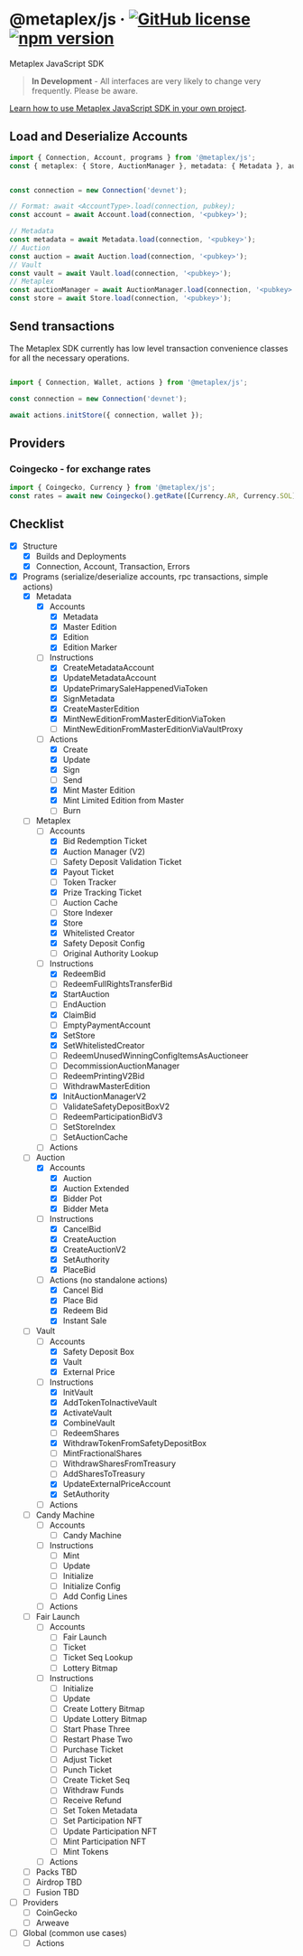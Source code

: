 # @metaplex/js &middot; [![GitHub license](https://img.shields.io/badge/license-MIT-blue.svg)](https://github.com/metaplex/js/blob/main/LICENSE) [![npm version](https://img.shields.io/npm/v/@metaplex/js.svg?style=flat)](https://www.npmjs.com/package/@metaplex/js)

Metaplex JavaScript SDK

> **In Development** - All interfaces are very likely to change very frequently. Please be aware.

[Learn how to use Metaplex JavaScript SDK in your own project](https://docs.metaplex.com/development/clients/js-sdk/getting-started).

## Load and Deserialize Accounts

```ts
import { Connection, Account, programs } from '@metaplex/js';
const { metaplex: { Store, AuctionManager }, metadata: { Metadata }, auction: { Auction }, vault: { Vault } } = programs;


const connection = new Connection('devnet');

// Format: await <AccountType>.load(connection, pubkey);
const account = await Account.load(connection, '<pubkey>');

// Metadata
const metadata = await Metadata.load(connection, '<pubkey>');
// Auction
const auction = await Auction.load(connection, '<pubkey>');
// Vault
const vault = await Vault.load(connection, '<pubkey>');
// Metaplex
const auctionManager = await AuctionManager.load(connection, '<pubkey>');
const store = await Store.load(connection, '<pubkey>');
```

## Send transactions

The Metaplex SDK currently has low level transaction convenience classes for all the necessary operations.

```ts

import { Connection, Wallet, actions } from '@metaplex/js';

const connection = new Connection('devnet');

await actions.initStore({ connection, wallet });

```

## Providers

### Coingecko - for exchange rates
```ts
import { Coingecko, Currency } from '@metaplex/js';
const rates = await new Coingecko().getRate([Currency.AR, Currency.SOL], Currency.USD);
```

## Checklist

- [x] Structure
  - [x] Builds and Deployments
  - [x] Connection, Account, Transaction, Errors
- [x] Programs (serialize/deserialize accounts, rpc transactions, simple actions)
  - [x] Metadata
    - [x] Accounts
      - [x] Metadata
      - [x] Master Edition
      - [x] Edition
      - [x] Edition Marker
    - [ ] Instructions
      - [x] CreateMetadataAccount
      - [x] UpdateMetadataAccount
      - [x] UpdatePrimarySaleHappenedViaToken
      - [x] SignMetadata
      - [x] CreateMasterEdition
      - [x] MintNewEditionFromMasterEditionViaToken
      - [ ] MintNewEditionFromMasterEditionViaVaultProxy
    - [ ] Actions
      - [X] Create
      - [X] Update
      - [X] Sign
      - [ ] Send
      - [X] Mint Master Edition
      - [X] Mint Limited Edition from Master
      - [ ] Burn
  - [ ] Metaplex
    - [ ] Accounts
      - [x] Bid Redemption Ticket
      - [x] Auction Manager (V2)
      - [ ] Safety Deposit Validation Ticket
      - [x] Payout Ticket
      - [ ] Token Tracker
      - [x] Prize Tracking Ticket
      - [ ] Auction Cache
      - [ ] Store Indexer
      - [x] Store
      - [x] Whitelisted Creator
      - [x] Safety Deposit Config
      - [ ] Original Authority Lookup
    - [ ] Instructions
      - [x] RedeemBid
      - [ ] RedeemFullRightsTransferBid
      - [x] StartAuction
      - [ ] EndAuction
      - [x] ClaimBid
      - [ ] EmptyPaymentAccount
      - [x] SetStore
      - [x] SetWhitelistedCreator
      - [ ] RedeemUnusedWinningConfigItemsAsAuctioneer
      - [ ] DecommissionAuctionManager
      - [ ] RedeemPrintingV2Bid
      - [ ] WithdrawMasterEdition
      - [x] InitAuctionManagerV2
      - [ ] ValidateSafetyDepositBoxV2
      - [ ] RedeemParticipationBidV3
      - [ ] SetStoreIndex
      - [ ] SetAuctionCache
    - [ ] Actions
  - [ ] Auction
    - [x] Accounts
      - [x] Auction
      - [x] Auction Extended
      - [x] Bidder Pot
      - [x] Bidder Meta
    - [ ] Instructions
      - [x] CancelBid
      - [x] CreateAuction
      - [x] CreateAuctionV2
      - [x] SetAuthority
      - [x] PlaceBid
    - [ ] Actions (no standalone actions)
      - [x] Cancel Bid
      - [x] Place Bid
      - [x] Redeem Bid
      - [x] Instant Sale
  - [ ] Vault
    - [ ] Accounts
      - [x] Safety Deposit Box
      - [x] Vault
      - [x] External Price
    - [ ] Instructions
      - [x] InitVault
      - [x] AddTokenToInactiveVault
      - [x] ActivateVault
      - [x] CombineVault
      - [ ] RedeemShares
      - [x] WithdrawTokenFromSafetyDepositBox
      - [ ] MintFractionalShares
      - [ ] WithdrawSharesFromTreasury
      - [ ] AddSharesToTreasury
      - [x] UpdateExternalPriceAccount
      - [x] SetAuthority
    - [ ] Actions
  - [ ] Candy Machine
    - [ ] Accounts
      - [ ] Candy Machine
    - [ ] Instructions
      - [ ] Mint
      - [ ] Update
      - [ ] Initialize
      - [ ] Initialize Config
      - [ ] Add Config Lines
    - [ ] Actions
  - [ ] Fair Launch
    - [ ] Accounts
      - [ ] Fair Launch
      - [ ] Ticket
      - [ ] Ticket Seq Lookup
      - [ ] Lottery Bitmap
    - [ ] Instructions
      - [ ] Initialize
      - [ ] Update
      - [ ] Create Lottery Bitmap
      - [ ] Update Lottery Bitmap
      - [ ] Start Phase Three
      - [ ] Restart Phase Two
      - [ ] Purchase Ticket
      - [ ] Adjust Ticket
      - [ ] Punch Ticket
      - [ ] Create Ticket Seq
      - [ ] Withdraw Funds
      - [ ] Receive Refund
      - [ ] Set Token Metadata
      - [ ] Set Participation NFT
      - [ ] Update Participation NFT
      - [ ] Mint Participation NFT
      - [ ] Mint Tokens
    - [ ] Actions
  - [ ] Packs TBD
  - [ ] Airdrop TBD
  - [ ] Fusion TBD
- [ ] Providers
  - [ ] CoinGecko
  - [ ] Arweave
- [ ] Global (common use cases)
  - [ ] Actions
